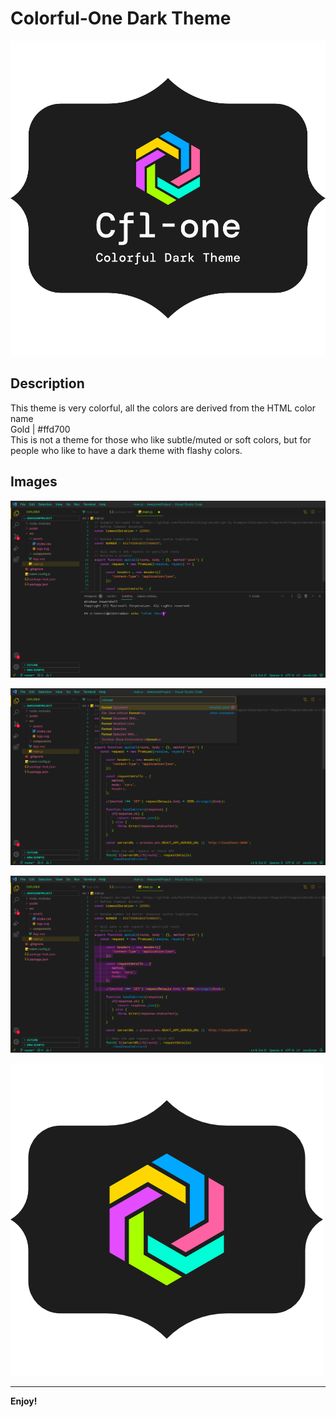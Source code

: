 # Colorful-One Dark Theme

![Logo](img/logo-cflone-big.png)

## Description

This theme is very colorful, all the colors are derived from the HTML color name\
Gold | #ffd700\
This is not a theme for those who like subtle/muted or soft colors, but for people who like to have a dark theme with flashy colors.

## Images

![Theme-Picture-One](img/themePic1.jpeg)

![Theme-Picture-Two](img/themePic2.jpeg)

![Theme-Picture-Three](img/themePic3.jpeg)

![Icon](img/icon.png)

---
**Enjoy!**
